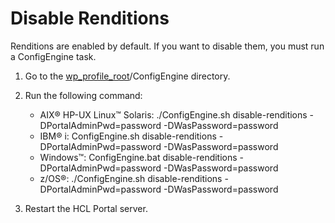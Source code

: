 # Disable Renditions

Renditions are enabled by default. If you want to disable them, you must run a ConfigEngine task.

1.  Go to the [wp\_profile\_root](../../guide_me/wpsdirstr.md#wpprofileroot)/ConfigEngine directory.

2.  Run the following command:

    -   AIX® HP-UX Linux™ Solaris: ./ConfigEngine.sh disable-renditions -DPortalAdminPwd=password -DWasPassword=password
    -   IBM® i: ConfigEngine.sh disable-renditions -DPortalAdminPwd=password -DWasPassword=password
    -   Windows™: ConfigEngine.bat disable-renditions -DPortalAdminPwd=password -DWasPassword=password
    -   z/OS®: ./ConfigEngine.sh disable-renditions -DPortalAdminPwd=password -DWasPassword=password
3.  Restart the HCL Portal server.



